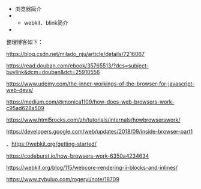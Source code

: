 - 浏览器简介
- - webkit、blink简介
- 



整理博客如下：

https://blog.csdn.net/milado_nju/article/details/7216067



https://read.douban.com/ebook/35765513/?dcs=subject-buylink&dcm=douban&dct=25910556



https://www.udemy.com/the-inner-workings-of-the-browser-for-javascript-web-devs/



https://medium.com/@monica1109/how-does-web-browsers-work-c95ad628a509



https://www.html5rocks.com/zh/tutorials/internals/howbrowserswork/



https://developers.google.com/web/updates/2018/09/inside-browser-part1



、https://webkit.org/getting-started/



https://codeburst.io/how-browsers-work-6350a4234634

https://webkit.org/blog/115/webcore-rendering-ii-blocks-and-inlines/



https://www.zybuluo.com/rogeryi/note/18709